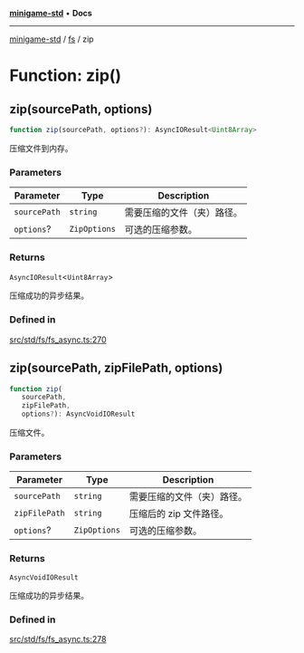 [**minigame-std**](../../../README.md) • **Docs**

***

[minigame-std](../../../README.md) / [fs](../README.md) / zip

# Function: zip()

## zip(sourcePath, options)

```ts
function zip(sourcePath, options?): AsyncIOResult<Uint8Array>
```

压缩文件到内存。

### Parameters

| Parameter | Type | Description |
| ------ | ------ | ------ |
| `sourcePath` | `string` | 需要压缩的文件（夹）路径。 |
| `options`? | `ZipOptions` | 可选的压缩参数。 |

### Returns

`AsyncIOResult`\<`Uint8Array`\>

压缩成功的异步结果。

### Defined in

[src/std/fs/fs\_async.ts:270](https://github.com/JiangJie/minigame-std/blob/d5a0bd55450bd8f6d3ddbc9f604a3e15ebaebf6d/src/std/fs/fs_async.ts#L270)

## zip(sourcePath, zipFilePath, options)

```ts
function zip(
   sourcePath, 
   zipFilePath, 
   options?): AsyncVoidIOResult
```

压缩文件。

### Parameters

| Parameter | Type | Description |
| ------ | ------ | ------ |
| `sourcePath` | `string` | 需要压缩的文件（夹）路径。 |
| `zipFilePath` | `string` | 压缩后的 zip 文件路径。 |
| `options`? | `ZipOptions` | 可选的压缩参数。 |

### Returns

`AsyncVoidIOResult`

压缩成功的异步结果。

### Defined in

[src/std/fs/fs\_async.ts:278](https://github.com/JiangJie/minigame-std/blob/d5a0bd55450bd8f6d3ddbc9f604a3e15ebaebf6d/src/std/fs/fs_async.ts#L278)
